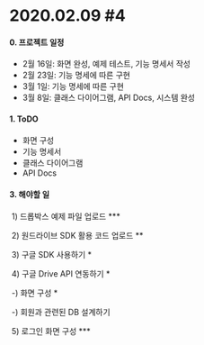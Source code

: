 # 2020.02.09 #4

#### 0. 프로젝트 일정

- 2월 16일: 화면 완성, 예제 테스트, 기능 명세서 작성
- 2월 23일: 기능 명세에 따른 구현
- 3월 1일: 기능 명세에 따른 구현
- 3월 8일: 클래스 다이어그램, API Docs, 시스템 완성

#### 1. ToDO

- 화면 구성
- 기능 명세서
- 클래스 다이어그램
- API Docs

#### 3. 해야할 일

​	1) 드롭박스 예제 파일 업로드 ***

​	2) 원드라이브 SDK 활용 코드 업로드 **

​	3) 구글 SDK 사용하기 *

​	4) 구글 Drive API 연동하기 *

​	-) 화면 구성 *

​	-) 회원과 관련된 DB 설계하기

​	5) 로그인 화면 구성 ***